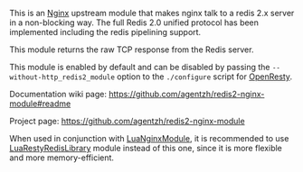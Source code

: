<!---
    @title         Redis2 Nginx Module
    @creator       Yichun Zhang
    @created       2011-06-21 08:47 GMT
    @modifier      YichunZhang
    @modified      2013-10-17 23:36 GMT
    @changecount   12
--->

This is an [Nginx](nginx/) upstream module that makes nginx talk to a redis 2.x server in a non-blocking way. The full Redis 2.0 unified protocol has been implemented including the redis pipelining support.

This module returns the raw TCP response from the Redis server.

This module is enabled by default and can be disabled by passing the `--without-http_redis2_module` option to the `./configure` script for [OpenResty](openresty/).

Documentation wiki page: https://github.com/agentzh/redis2-nginx-module#readme

Project page: https://github.com/agentzh/redis2-nginx-module

When used in conjunction with [LuaNginxModule](lua-nginx-module/), it is recommended to use [LuaRestyRedisLibrary](lua-resty-redis-library/) module instead of this one, since it is more flexible and more memory-efficient.
